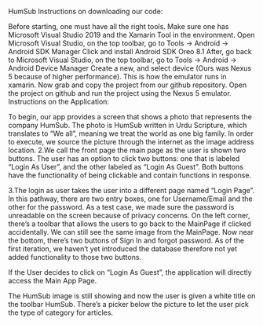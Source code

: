 HumSub
Instructions on downloading our code:

Before starting, one must have all the right tools. Make sure one has Microsoft Visual Studio 2019 and the Xamarin Tool in the environment.
Open Microsoft Visual Studio, on the top toolbar, go to Tools -> Android -> Android SDK Manager
Click and install Android SDK Oreo 8.1
After, go back to Microsoft Visual Studio, on the top toolbar, go to Tools -> Android -> Android Device Manager
Create a new, and select device (Ours was Nexus 5 because of higher performance). This is how the emulator runs in xamarin.
Now grab and copy the project from our github repository.
Open the project on github and run the project using the Nexus 5 emulator.
Instructions on the Application:

To begin, our app provides a screen that shows a photo that represents the company HumSub. The photo is HumSub written in Urdu Scripture, which translates to “We all”, meaning we treat the world as one big family. In order to execute, we source the picture through the internet as the image address location.
2.We call the front page the main page as the user is shown two buttons. The user has an option to click two buttons: one that is labeled “Login As User”, and the other labeled as “Login As Guest”. Both buttons have the functionality of being clickable and contain functions in response.

3.The login as user takes the user into a different page named “Login Page”. In this pathway, there are two entry boxes, one for Username/Email and the other for the password. As a test case, we made sure the password is unreadable on the screen because of privacy concerns. On the left corner, there’s a toolbar that allows the users to go back to the MainPage if clicked accidentally. We can still see the same image from the MainPage. Now near the bottom, there’s two buttons of Sign In and forgot password. As of the first iteration, we haven’t yet introduced the database therefore not yet added functionality to those two buttons.

If the User decides to click on “Login As Guest”, the application will directly access the Main App Page.

The HumSub image is still showing and now the user is given a white title on the toolbar HumSub. There’s a picker below the picture to let the user pick the type of category for articles.
